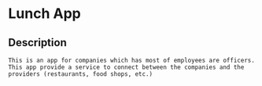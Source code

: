 # Lunch App
## Description
```
This is an app for companies which has most of employees are officers. This app provide a service to connect between the companies and the providers (restaurants, food shops, etc.)
```